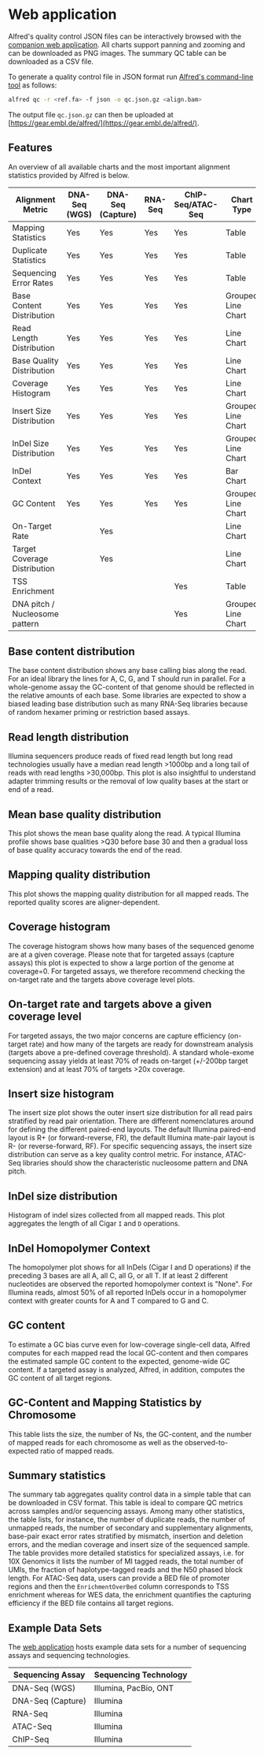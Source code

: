 # Web application

Alfred's quality control JSON files can be interactively browsed with the
[companion web application](https://gear.embl.de/alfred).
All charts support panning and zooming and can be downloaded as PNG images.
The summary QC table can be downloaded as a CSV file.

To generate a quality control file in JSON format run [Alfred's command-line tool](/cli/) as follows:

```bash
alfred qc -r <ref.fa> -f json -o qc.json.gz <align.bam>
```

The output file `qc.json.gz` can then be uploaded at
[https://gear.embl.de/alfred/](https://gear.embl.de/alfred/).

## Features

An overview of all available charts and the most important alignment statistics provided by Alfred is below.

| Alignment Metric               | DNA-Seq (WGS) | DNA-Seq (Capture) | RNA-Seq | ChIP-Seq/ATAC-Seq | Chart Type         |
| ------------------------------ | ------------- | ----------------- | ------- | ----------------- | ------------------ |
| Mapping Statistics             | Yes           | Yes               | Yes     | Yes               | Table              |
| Duplicate Statistics           | Yes           | Yes               | Yes     | Yes               | Table              |
| Sequencing Error Rates         | Yes           | Yes               | Yes     | Yes               | Table              |
| Base Content Distribution      | Yes           | Yes               | Yes     | Yes               | Grouped Line Chart |
| Read Length Distribution       | Yes           | Yes               | Yes     | Yes               | Line Chart         |
| Base Quality Distribution      | Yes           | Yes               | Yes     | Yes               | Line Chart         |
| Coverage Histogram             | Yes           | Yes               | Yes     | Yes               | Line Chart         |
| Insert Size Distribution       | Yes           | Yes               | Yes     | Yes               | Grouped Line Chart |
| InDel Size Distribution        | Yes           | Yes               | Yes     | Yes               | Grouped Line Chart |
| InDel Context                  | Yes           | Yes               | Yes     | Yes               | Bar Chart          |
| GC Content                     | Yes           | Yes               | Yes     | Yes               | Grouped Line Chart |
| On-Target Rate                 |               | Yes               |         |                   | Line Chart         |
| Target Coverage Distribution   |               | Yes               |         |                   | Line Chart         |
| TSS Enrichment                 |               |                   |         | Yes               | Table              |
| DNA pitch / Nucleosome pattern |               |                   |         | Yes               | Grouped Line Chart |

## Base content distribution

The base content distribution shows any base calling bias along the read.
For an ideal library the lines for A, C, G, and T should run in parallel.
For a whole-genome assay the GC-content of that genome should be reflected in the relative amounts of each base.
Some libraries are expected to show a biased leading base distribution such as many RNA-Seq libraries
because of random hexamer priming or restriction based assays.

## Read length distribution

Illumina sequencers produce reads of fixed read length but long read technologies usually have a median read length >1000bp
and a long tail of reads with read lengths >30,000bp. This plot is also insightful to understand adapter trimming results
or the removal of low quality bases at the start or end of a read.

## Mean base quality distribution

This plot shows the mean base quality along the read. A typical Illumina profile shows base qualities >Q30
before base 30 and then a gradual loss of base quality accuracy towards the end of the read.

## Mapping quality distribution

This plot shows the mapping quality distribution for all mapped reads. The reported quality scores are aligner-dependent.

## Coverage histogram

The coverage histogram shows how many bases of the sequenced genome are at a given coverage.
Please note that for targeted assays (capture assays) this plot is expected to show a large portion of the genome at coverage=0.
For targeted assays, we therefore recommend checking the on-target rate and the targets above coverage level plots.

## On-target rate and targets above a given coverage level

For targeted assays, the two major concerns are capture efficiency (on-target rate)
and how many of the targets are ready for downstream analysis
(targets above a pre-defined coverage threshold).
A standard whole-exome sequencing assay yields at least 70% of reads on-target
(+/-200bp target extension) and at least 70% of targets >20x coverage.

## Insert size histogram

The insert size plot shows the outer insert size distribution for all read pairs
stratified by read pair orientation. There are different nomenclatures around for
defining the different paired-end layouts. The default Illumina paired-end layout is R+
(or forward-reverse, FR), the default Illumina mate-pair layout is R- (or reverse-forward, RF).
For specific sequencing assays, the insert size distribution can serve as a key quality control metric.
For instance, ATAC-Seq libraries should show the characteristic nucleosome pattern and DNA pitch.

## InDel size distribution

Histogram of indel sizes collected from all mapped reads. This plot aggregates the length
of all Cigar `I` and `D` operations.

## InDel Homopolymer Context

The homopolymer plot shows for all InDels (Cigar I and D operations) if the preceding 3 bases are
all A, all C, all G, or all T. If at least 2 different nucleotides are observed the reported
homopolymer context is "None". For Illumina reads, almost 50% of all reported InDels occur in a
homopolymer context with greater counts for A and T compared to G and C.

## GC content

To estimate a GC bias curve even for low-coverage single-cell data, Alfred computes for each mapped read
the local GC-content and then compares the estimated sample GC content to the expected, genome-wide GC content.
If a targeted assay is analyzed, Alfred, in addition, computes the GC content of all target regions.

## GC-Content and Mapping Statistics by Chromosome

This table lists the size, the number of Ns, the GC-content, and the number of mapped reads for each chromosome
as well as the observed-to-expected ratio of mapped reads.

## Summary statistics

The summary tab aggregates quality control data in a simple table that can be downloaded in CSV format.
This table is ideal to compare QC metrics across samples and/or sequencing assays. Among many other statistics,
the table lists, for instance, the number of duplicate reads, the number of unmapped reads, the number of
secondary and supplementary alignments, base-pair exact error rates stratified by mismatch,
insertion and deletion errors, and the median coverage and insert size of the sequenced sample.
The table provides more detailed statistics for specialized assays, i.e.
for 10X Genomics it lists the number of MI tagged reads, the total number of UMIs,
the fraction of haplotype-tagged reads and the N50 phased block length.
For ATAC-Seq data, users can provide a BED file of promoter regions and then the `EnrichmentOverBed` column
corresponds to TSS enrichment whereas for WES data, the enrichment quantifies the capturing efficiency
if the BED file contains all target regions.

## Example Data Sets

The [web application](https://gear.embl.de/alfred) hosts example data sets for a number of sequencing assays and sequencing technologies.

| Sequencing Assay  | Sequencing Technology |
| ----------------- | --------------------- |
| DNA-Seq (WGS)     | Illumina, PacBio, ONT |
| DNA-Seq (Capture) | Illumina              |
| RNA-Seq           | Illumina              |
| ATAC-Seq          | Illumina              |
| ChIP-Seq          | Illumina              |
